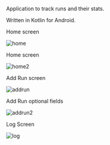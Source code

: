 Application to track runs and their stats.

Written in Kotlin for Android.

Home screen

![home](https://github.com/user-attachments/assets/86fba871-1a83-4bdb-b637-5c321fc85f71)

Home screen

![home2](https://github.com/user-attachments/assets/15508dd5-a55a-4ef6-9dd3-7cea8c79ec3a)

Add Run screen

![addrun](https://github.com/user-attachments/assets/5d28ba6d-488c-4dc5-805a-d32d366c913f)

Add Run optional fields

![addrun2](https://github.com/user-attachments/assets/44ab6926-2cb6-47b8-a64a-1b2552f3aab1)

Log Screen

![log](https://github.com/user-attachments/assets/f5282af5-3e27-445a-8a3a-e59fc7e39e43)



